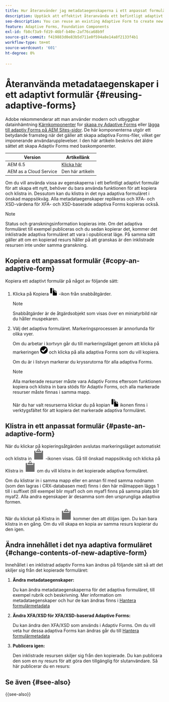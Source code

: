 ```yaml
---
title: Hur återanvänder jag metadataegenskaperna i ett anpassat formulär?
description: Upptäck att effektivt återanvända ett befintligt adaptivt formulär och skapa ett nytt.
seo-description: You can reuse an existing Adaptive Form to create new Adaptive Forms.
feature: Adaptive Forms, Foundation Components
exl-id: fb8cf3a9-fd19-46bf-b40e-2af76ca68b9f
source-git-commit: f419883d0e83b5d711e0f594a8e14a8f2133f4b1
workflow-type: tm+mt
source-wordcount: '601'
ht-degree: 0%

---
```


# Återanvända metadataegenskaper i ett adaptivt formulär {#reusing-adaptive-forms}

<span class="preview"> Adobe rekommenderar att man använder modern och utbyggbar datainhämtning [Kärnkomponenter](https://experienceleague.adobe.com/docs/experience-manager-core-components/using/adaptive-forms/introduction.html) for [skapa ny Adaptive Forms](/help/forms/creating-adaptive-form-core-components.md) eller [lägga till adaptiv Forms på AEM Sites-sidor](/help/forms/create-or-add-an-adaptive-form-to-aem-sites-page.md). De här komponenterna utgör ett betydande framsteg när det gäller att skapa adaptiva Forms-filer, vilket ger imponerande användarupplevelser. I den här artikeln beskrivs det äldre sättet att skapa Adaptiv Forms med baskomponenter. </span>


| Version | Artikellänk |
| -------- | ---------------------------- |
| AEM 6.5 | [Klicka här](https://experienceleague.adobe.com/docs/experience-manager-65/forms/adaptive-forms-basic-authoring/reusing-adaptive-forms.html) |
| AEM as a Cloud Service | Den här artikeln |

Om du vill använda vissa av egenskaperna i ett befintligt adaptivt formulär för att skapa ett nytt, behöver du bara använda funktionen för att kopiera och klistra in. Dessutom kan du klistra in det nya adaptiva formuläret i önskad mappsökväg. Alla metadataegenskaper replikeras och XFA- och XSD-värdena för XFA- och XSD-baserade adaptiva Forms kopieras också.

>[!NOTE]
>
>Status och granskningsinformation kopieras inte. Om det adaptiva formuläret till exempel publiceras och du sedan kopierar det, kommer det inklistrade adaptiva formuläret att vara i opublicerat läge. På samma sätt gäller att om en kopierad resurs håller på att granskas är den inklistrade resursen inte under samma granskning.

## Kopiera ett anpassat formulär {#copy-an-adaptive-form}

Kopiera ett adaptivt formulär på något av följande sätt:

1. Klicka på Kopiera ![aem6forms_copy](assets/aem6forms_copy.png) -ikon från snabbåtgärder.

   >[!NOTE]
   >
   >Snabbåtgärder är de åtgärdsobjekt som visas över en miniatyrbild när du håller muspekaren.

1. Välj det adaptiva formuläret. Markeringsprocessen är annorlunda för olika vyer.

   Om du arbetar i kortvyn går du till markeringsläget genom att klicka på markeringen ![aem6forms_check-circle](assets/aem6forms_check-circle.png) och klicka på alla adaptiva Forms som du vill kopiera.

   Om du är i listvyn markerar du kryssrutorna för alla adaptiva Forms.

   >[!NOTE]
   >
   >Alla markerade resurser måste vara Adaptiv Forms eftersom funktionen kopiera och klistra in bara stöds för Adaptiv Forms, och alla markerade resurser måste finnas i samma mapp.

   När du har valt resurserna klickar du på kopian ![aem6forms_copy](assets/aem6forms_copy.png) ikonen finns i verktygsfältet för att kopiera det markerade adaptiva formuläret.

## Klistra in ett anpassat formulär {#paste-an-adaptive-form}

När du klickar på kopieringsåtgärden avslutas markeringsläget automatiskt och klistra in ![Klistra in](assets/Smock_Paste_18_N.svg) -ikonen visas. Gå till önskad mappsökväg och klicka på Klistra in ![Klistra in](assets/Smock_Paste_18_N.svg) om du vill klistra in det kopierade adaptiva formuläret.

Om du klistrar in i samma mapp eller en annan fil med samma nodnamn (som den lagras i CRX-databasen med) finns i den här målmappen läggs 1 till i suffixet (till exempel blir myaf1 och om myaf1 finns på samma plats blir myaf2. Alla andra egenskaper är desamma som den ursprungliga adaptiva formen.

När du klickat på Klistra in ![Klistra in](assets/Smock_Paste_18_N.svg) kommer den att döljas igen. Du kan bara klistra in en gång. Om du vill skapa en kopia av samma resurs kopierar du den igen.

## Ändra innehållet i det nya adaptiva formuläret {#change-contents-of-new-adaptive-form}

Innehållet i en inklistrad adaptiv Forms kan ändras på följande sätt så att det skiljer sig från det kopierade formuläret:

1. **Ändra metadataegenskaper:**

   Du kan ändra metadataegenskaperna för det adaptiva formuläret, till exempel rubrik och beskrivning. Mer information om metadataegenskaper och hur de kan ändras finns i [Hantera formulärmetadata](manage-form-metadata.md)

1. **Ändra XFA/XSD för XFA/XSD-baserad Adaptive Forms:**

   Du kan ändra den XFA/XSD som används i Adaptiv Forms. Om du vill veta hur dessa adaptiva Forms kan ändras går du till [Hantera formulärmetadata](manage-form-metadata.md)

1. **Publicera igen:**

   Den inklistrade resursen skiljer sig från den kopierade. Du kan publicera den som en ny resurs för att göra den tillgänglig för slutanvändare. Så här publicerar du en resurs: <!-- see [Publishing and unpublishing forms](publishing-unpublishing-forms.md) -->


## Se även {#see-also}

{{see-also}}